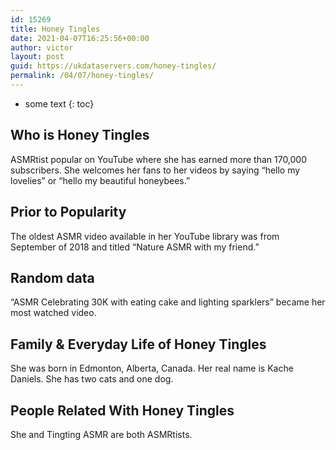 ```yaml
---
id: 15269
title: Honey Tingles
date: 2021-04-07T16:25:56+00:00
author: victor
layout: post
guid: https://ukdataservers.com/honey-tingles/
permalink: /04/07/honey-tingles/
---
```


* some text
{: toc}


## Who is Honey Tingles



ASMRtist popular on YouTube where she has earned more than 170,000 subscribers. She welcomes her fans to her videos by saying &#8220;hello my lovelies&#8221; or &#8220;hello my beautiful honeybees.&#8221;

                
                
                
## Prior to Popularity



The oldest ASMR video available in her YouTube library was from September of 2018 and titled &#8220;Nature ASMR with my friend.&#8221;

                
                
                
## Random data



&#8220;ASMR Celebrating 30K with eating cake and lighting sparklers&#8221; became her most watched video.

                
                
                
## Family & Everyday Life of Honey Tingles



She was born in Edmonton, Alberta, Canada. Her real name is Kache Daniels. She has two cats and one dog. 

                
                
                
## People Related With Honey Tingles



She and Tingting ASMR are both ASMRtists.

                
              
            
          
          
          